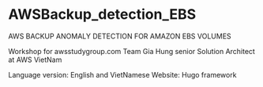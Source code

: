 # AWSBackup_detection_EBS

AWS BACKUP ANOMALY DETECTION FOR AMAZON EBS VOLUMES

Workshop for awsstudygroup.com
Team Gia Hung senior Solution Architect at AWS VietNam

Language version: English and VietNamese
 Website: Hugo framework
